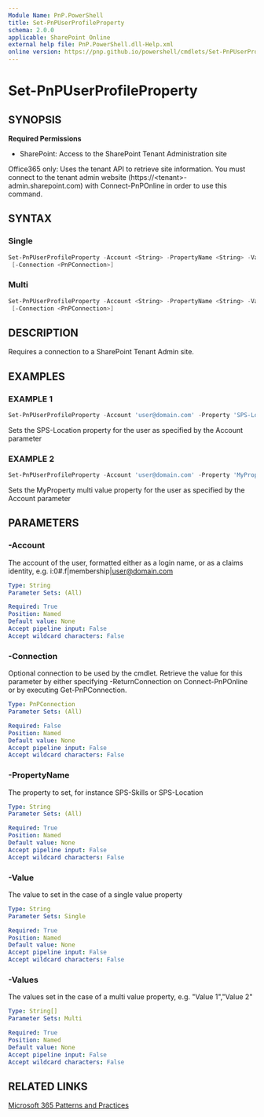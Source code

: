 ```yaml
---
Module Name: PnP.PowerShell
title: Set-PnPUserProfileProperty
schema: 2.0.0
applicable: SharePoint Online
external help file: PnP.PowerShell.dll-Help.xml
online version: https://pnp.github.io/powershell/cmdlets/Set-PnPUserProfileProperty.html
---
```

 
# Set-PnPUserProfileProperty

## SYNOPSIS

**Required Permissions**

* SharePoint: Access to the SharePoint Tenant Administration site

Office365 only: Uses the tenant API to retrieve site information. You must connect to the tenant admin website (https://\<tenant\>-admin.sharepoint.com) with Connect-PnPOnline in order to use this command.

## SYNTAX

### Single
```powershell
Set-PnPUserProfileProperty -Account <String> -PropertyName <String> -Value <String>
 [-Connection <PnPConnection>] 
```

### Multi
```powershell
Set-PnPUserProfileProperty -Account <String> -PropertyName <String> -Values <String[]>
 [-Connection <PnPConnection>] 
```

## DESCRIPTION
Requires a connection to a SharePoint Tenant Admin site.

## EXAMPLES

### EXAMPLE 1
```powershell
Set-PnPUserProfileProperty -Account 'user@domain.com' -Property 'SPS-Location' -Value 'Stockholm'
```

Sets the SPS-Location property for the user as specified by the Account parameter

### EXAMPLE 2
```powershell
Set-PnPUserProfileProperty -Account 'user@domain.com' -Property 'MyProperty' -Values 'Value 1','Value 2'
```

Sets the MyProperty multi value property for the user as specified by the Account parameter

## PARAMETERS

### -Account
The account of the user, formatted either as a login name, or as a claims identity, e.g. i:0#.f|membership|user@domain.com

```yaml
Type: String
Parameter Sets: (All)

Required: True
Position: Named
Default value: None
Accept pipeline input: False
Accept wildcard characters: False
```

### -Connection
Optional connection to be used by the cmdlet. Retrieve the value for this parameter by either specifying -ReturnConnection on Connect-PnPOnline or by executing Get-PnPConnection.

```yaml
Type: PnPConnection
Parameter Sets: (All)

Required: False
Position: Named
Default value: None
Accept pipeline input: False
Accept wildcard characters: False
```

### -PropertyName
The property to set, for instance SPS-Skills or SPS-Location

```yaml
Type: String
Parameter Sets: (All)

Required: True
Position: Named
Default value: None
Accept pipeline input: False
Accept wildcard characters: False
```

### -Value
The value to set in the case of a single value property

```yaml
Type: String
Parameter Sets: Single

Required: True
Position: Named
Default value: None
Accept pipeline input: False
Accept wildcard characters: False
```

### -Values
The values set in the case of a multi value property, e.g. "Value 1","Value 2"

```yaml
Type: String[]
Parameter Sets: Multi

Required: True
Position: Named
Default value: None
Accept pipeline input: False
Accept wildcard characters: False
```

## RELATED LINKS

[Microsoft 365 Patterns and Practices](https://aka.ms/m365pnp)

